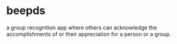 # beepds
a group recognition app where others can acknowledge the accomplishments of or their appreciation for a person or a group.
